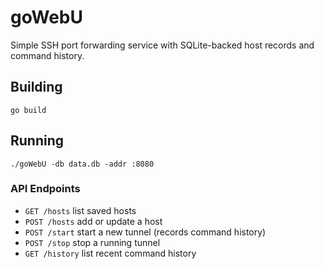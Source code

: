 # goWebU

Simple SSH port forwarding service with SQLite-backed host records and command history.

## Building

```
go build
```

## Running

```
./goWebU -db data.db -addr :8080
```

### API Endpoints

- `GET /hosts` list saved hosts
- `POST /hosts` add or update a host
- `POST /start` start a new tunnel (records command history)
- `POST /stop` stop a running tunnel
- `GET /history` list recent command history

